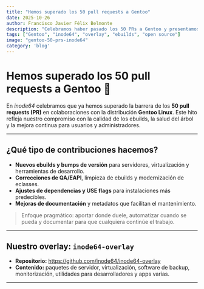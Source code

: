 ```yaml
---
title: "Hemos superado los 50 pull requests a Gentoo"
date: 2025-10-26
author: Francisco Javier Félix Belmonte
description: "Celebramos haber pasado los 50 PRs a Gentoo y presentamos nuestro overlay público."
tags: ["Gentoo", "inode64", "overlay", "ebuilds", "open source"]
image: "gentoo-50-prs-inode64"
category: 'blog'
---
```


# Hemos superado los **50 pull requests** a Gentoo 🎉

En *inode64* celebramos que ya hemos superado la barrera de los **50 pull requests (PR)** en colaboraciones con la distribución **Gentoo Linux**.
Este hito refleja nuestro compromiso con la calidad de los ebuilds, la salud del árbol y la mejora continua para usuarios y administradores.

---

## ¿Qué tipo de contribuciones hacemos?

- **Nuevos ebuilds y bumps de versión** para servidores, virtualización y herramientas de desarrollo.
- **Correcciones de QA/EAPI**, limpieza de ebuilds y modernización de eclasses.
- **Ajustes de dependencias y USE flags** para instalaciones más predecibles.
- **Mejoras de documentación** y metadatos que facilitan el mantenimiento.

> Enfoque pragmático: aportar donde duele, automatizar cuando se pueda y documentar para que cualquiera continúe el trabajo.

---

## Nuestro overlay: `inode64-overlay`

- **Repositorio:** <https://github.com/inode64/inode64-overlay>
- **Contenido:** paquetes de servidor, virtualización, software de backup, monitorización, utilidades para desarrolladores y apps varias.

---
